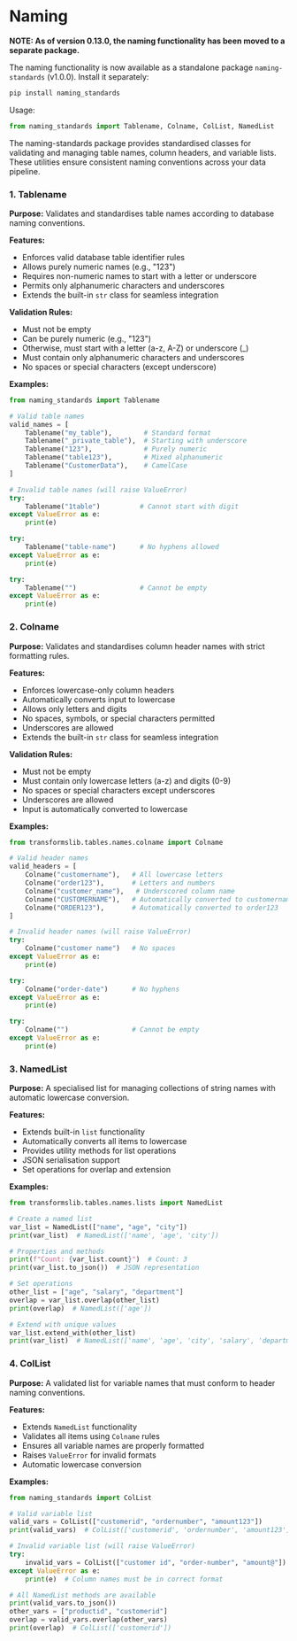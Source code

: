 # Naming

**NOTE: As of version 0.13.0, the naming functionality has been moved to a separate package.**

The naming functionality is now available as a standalone package `naming-standards` (v1.0.0). Install it separately:

```bash
pip install naming_standards
```

Usage:
```python
from naming_standards import Tablename, Colname, ColList, NamedList
```

The naming-standards package provides standardised classes for validating and managing table names, column headers, and variable lists. These utilities ensure consistent naming conventions across your data pipeline.

### 1. Tablename
**Purpose:** Validates and standardises table names according to database naming conventions.

**Features:**
- Enforces valid database table identifier rules
- Allows purely numeric names (e.g., "123")
- Requires non-numeric names to start with a letter or underscore
- Permits only alphanumeric characters and underscores
- Extends the built-in `str` class for seamless integration

**Validation Rules:**
- Must not be empty
- Can be purely numeric (e.g., "123")
- Otherwise, must start with a letter (a-z, A-Z) or underscore (_)
- Must contain only alphanumeric characters and underscores
- No spaces or special characters (except underscore)

**Examples:**
```python
from naming_standards import Tablename

# Valid table names
valid_names = [
    Tablename("my_table"),        # Standard format
    Tablename("_private_table"),  # Starting with underscore
    Tablename("123"),             # Purely numeric
    Tablename("table123"),        # Mixed alphanumeric
    Tablename("CustomerData"),    # CamelCase
]

# Invalid table names (will raise ValueError)
try:
    Tablename("1table")          # Cannot start with digit
except ValueError as e:
    print(e)

try:
    Tablename("table-name")      # No hyphens allowed
except ValueError as e:
    print(e)

try:
    Tablename("")                # Cannot be empty
except ValueError as e:
    print(e)
```

### 2. Colname
**Purpose:** Validates and standardises column header names with strict formatting rules.

**Features:**
- Enforces lowercase-only column headers
- Automatically converts input to lowercase
- Allows only letters and digits
- No spaces, symbols, or special characters permitted
- Underscores are allowed
- Extends the built-in `str` class for seamless integration

**Validation Rules:**
- Must not be empty
- Must contain only lowercase letters (a-z) and digits (0-9)
- No spaces or special characters except underscores
- Underscores are allowed
- Input is automatically converted to lowercase

**Examples:**
```python
from transformslib.tables.names.colname import Colname

# Valid header names
valid_headers = [
    Colname("customername"),   # All lowercase letters
    Colname("order123"),       # Letters and numbers
    Colname("customer_name"),   # Underscored column name
    Colname("CUSTOMERNAME"),   # Automatically converted to customername
    Colname("ORDER123"),       # Automatically converted to order123
]

# Invalid header names (will raise ValueError)
try:
    Colname("customer name")   # No spaces
except ValueError as e:
    print(e)

try:
    Colname("order-date")      # No hyphens
except ValueError as e:
    print(e)

try:
    Colname("")                # Cannot be empty
except ValueError as e:
    print(e)
```

### 3. NamedList
**Purpose:** A specialised list for managing collections of string names with automatic lowercase conversion.

**Features:**
- Extends built-in `list` functionality
- Automatically converts all items to lowercase
- Provides utility methods for list operations
- JSON serialisation support
- Set operations for overlap and extension

**Examples:**
```python
from transformslib.tables.names.lists import NamedList

# Create a named list
var_list = NamedList(["name", "age", "city"])
print(var_list)  # NamedList(['name', 'age', 'city'])

# Properties and methods
print(f"Count: {var_list.count}")  # Count: 3
print(var_list.to_json())  # JSON representation

# Set operations
other_list = ["age", "salary", "department"]
overlap = var_list.overlap(other_list)
print(overlap)  # NamedList(['age'])

# Extend with unique values
var_list.extend_with(other_list)
print(var_list)  # NamedList(['name', 'age', 'city', 'salary', 'department'])
```

### 4. ColList
**Purpose:** A validated list for variable names that must conform to header naming conventions.

**Features:**
- Extends `NamedList` functionality
- Validates all items using `Colname` rules
- Ensures all variable names are properly formatted
- Raises `ValueError` for invalid formats
- Automatic lowercase conversion

**Examples:**
```python
from naming_standards import ColList

# Valid variable list
valid_vars = ColList(["customerid", "ordernumber", "amount123"])
print(valid_vars)  # ColList(['customerid', 'ordernumber', 'amount123'])

# Invalid variable list (will raise ValueError)
try:
    invalid_vars = ColList(["customer id", "order-number", "amount@"])
except ValueError as e:
    print(e)  # Column names must be in correct format

# All NamedList methods are available
print(valid_vars.to_json())
other_vars = ["productid", "customerid"]
overlap = valid_vars.overlap(other_vars)
print(overlap)  # ColList(['customerid'])
```

